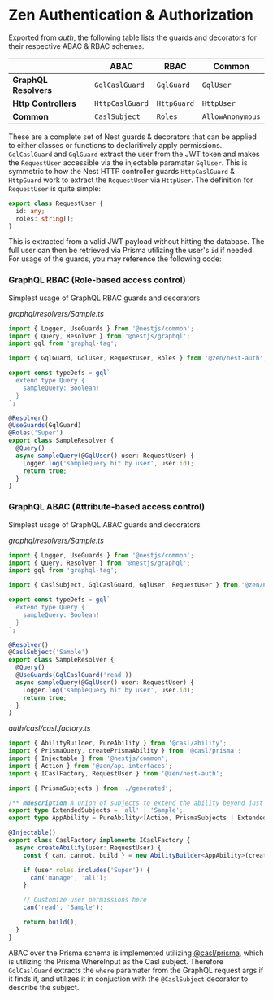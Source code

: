 # Zen Authentication & Authorization
Exported from *auth*, the following table lists the guards and decorators for their respective ABAC & RBAC schemes.

|                       | ABAC            | RBAC        | Common           |
|-----------------------|-----------------|-------------|------------------|
| **GraphQL Resolvers** | `GqlCaslGuard`  | `GqlGuard`  | `GqlUser`        |
| **Http Controllers**  | `HttpCaslGuard` | `HttpGuard` | `HttpUser`       |
| **Common**            | `CaslSubject`   | `Roles`     | `AllowAnonymous` |

These are a complete set of Nest guards & decorators that can be applied to either classes or functions to declaritively apply permissions.
`GqlCaslGuard` and `GqlGuard` extract the user from the JWT token and makes the `RequestUser` accessible via the injectable paramater `GqlUser`.  This is symmetric to how the Nest HTTP controller guards `HttpCaslGuard` & `HttpGuard` work to extract the `RequestUser` via `HttpUser`.  The definition for `RequestUser` is quite simple:

```ts
export class RequestUser {
  id: any;
  roles: string[];
}
```

This is extracted from a valid JWT payload without hitting the database.  The full user can then be retrieved via Prisma utilizing the user's `id` if needed.  For usage of the guards, you may reference the following code:

### GraphQL RBAC (Role-based access control)

Simplest usage of GraphQL RBAC guards and decorators

*graphql/resolvers/Sample.ts*
```ts
import { Logger, UseGuards } from '@nestjs/common';
import { Query, Resolver } from '@nestjs/graphql';
import gql from 'graphql-tag';

import { GqlGuard, GqlUser, RequestUser, Roles } from '@zen/nest-auth';

export const typeDefs = gql`
  extend type Query {
    sampleQuery: Boolean!
  }
`;

@Resolver()
@UseGuards(GqlGuard)
@Roles('Super')
export class SampleResolver {
  @Query()
  async sampleQuery(@GqlUser() user: RequestUser) {
    Logger.log('sampleQuery hit by user', user.id);
    return true;
  }
}
```

### GraphQL ABAC (Attribute-based access control)
Simplest usage of GraphQL ABAC guards and decorators

*graphql/resolvers/Sample.ts*
```ts
import { Logger, UseGuards } from '@nestjs/common';
import { Query, Resolver } from '@nestjs/graphql';
import gql from 'graphql-tag';

import { CaslSubject, GqlCaslGuard, GqlUser, RequestUser } from '@zen/nest-auth';

export const typeDefs = gql`
  extend type Query {
    sampleQuery: Boolean!
  }
`;

@Resolver()
@CaslSubject('Sample')
export class SampleResolver {
  @Query()
  @UseGuards(GqlCaslGuard('read'))
  async sampleQuery(@GqlUser() user: RequestUser) {
    Logger.log('sampleQuery hit by user', user.id);
    return true;
  }
}
```

*auth/casl/casl.factory.ts*
```ts
import { AbilityBuilder, PureAbility } from '@casl/ability';
import { PrismaQuery, createPrismaAbility } from '@casl/prisma';
import { Injectable } from '@nestjs/common';
import { Action } from '@zen/api-interfaces';
import { ICaslFactory, RequestUser } from '@zen/nest-auth';

import { PrismaSubjects } from './generated';

/** @description A union of subjects to extend the ability beyond just Prisma models */
export type ExtendedSubjects = 'all' | 'Sample';
export type AppAbility = PureAbility<[Action, PrismaSubjects | ExtendedSubjects], PrismaQuery>;

@Injectable()
export class CaslFactory implements ICaslFactory {
  async createAbility(user: RequestUser) {
    const { can, cannot, build } = new AbilityBuilder<AppAbility>(createPrismaAbility);

    if (user.roles.includes('Super')) {
      can('manage', 'all');
    }

    // Customize user permissions here
    can('read', 'Sample');

    return build();
  }
}
```

ABAC over the Prisma schema is implemented utilizing [@casl/prisma](https://casl.js.org/v6/en/package/casl-prisma), which is utilizing the Prisma WhereInput as the Casl subject. Therefore `GqlCaslGuard` extracts the `where` paramater from the GraphQL request args if it finds it, and utilizes it in conjuction with the `@CaslSubject` decorator to describe the subject.